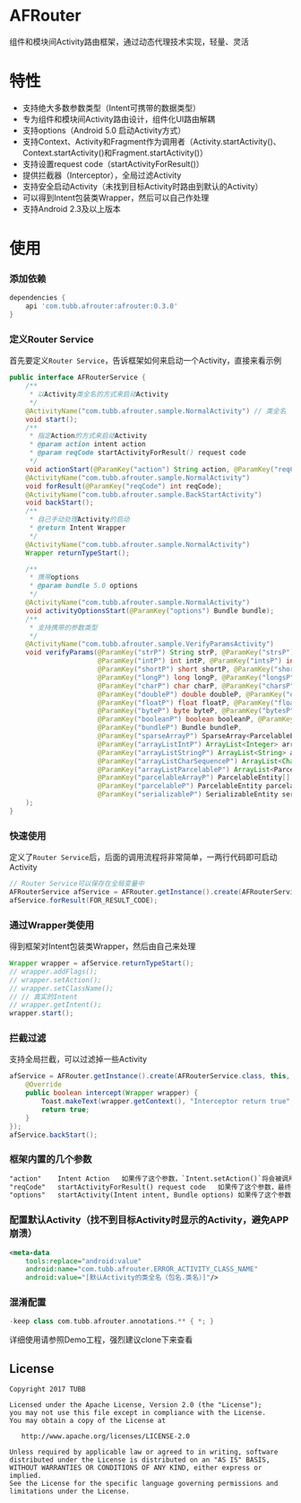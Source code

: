 AFRouter
=========
组件和模块间Activity路由框架，通过动态代理技术实现，轻量、灵活

特性
======== 
 
 * 支持绝大多数参数类型（Intent可携带的数据类型）
 * 专为组件和模块间Activity路由设计，组件化UI路由解耦
 * 支持options（Android 5.0 启动Activity方式）
 * 支持Context、Activity和Fragment作为调用者（Activity.startActivity()、Context.startActivity()和Fragment.startActivity()）
 * 支持设置request code（startActivityForResult()）
 * 提供拦截器（Interceptor），全局过滤Activity
 * 支持安全启动Activity（未找到目标Activity时路由到默认的Activity）
 * 可以得到Intent包装类Wrapper，然后可以自己作处理
 * 支持Android 2.3及以上版本

使用
=====

### 添加依赖
```groovy
dependencies {
    api 'com.tubb.afrouter:afrouter:0.3.0'
}
```

### 定义Router Service
首先要定义`Router Service`，告诉框架如何来启动一个Activity，直接来看示例
```java
public interface AFRouterService {
    /**
     * 以Activity类全名的方式来启动Activity
     */
    @ActivityName("com.tubb.afrouter.sample.NormalActivity") // 类全名
    void start();
    /**
     * 指定Action的方式来启动Activity
     * @param action intent action
     * @param reqCode startActivityForResult() request code
     */
    void actionStart(@ParamKey("action") String action, @ParamKey("reqCode") int reqCode);
    @ActivityName("com.tubb.afrouter.sample.NormalActivity")
    void forResult(@ParamKey("reqCode") int reqCode);
    @ActivityName("com.tubb.afrouter.sample.BackStartActivity")
    void backStart();
    /**
     * 自己手动处理Activity的启动
     * @return Intent Wrapper
     */
    @ActivityName("com.tubb.afrouter.sample.NormalActivity")
    Wrapper returnTypeStart();

    /**
     * 携带options
     * @param bundle 5.0 options
     */
    @ActivityName("com.tubb.afrouter.sample.NormalActivity")
    void activityOptionsStart(@ParamKey("options") Bundle bundle);
    /**
     * 支持携带的参数类型
     */
    @ActivityName("com.tubb.afrouter.sample.VerifyParamsActivity")
    void verifyParams(@ParamKey("strP") String strP, @ParamKey("strsP") String[] strsP,
                      @ParamKey("intP") int intP, @ParamKey("intsP") int[] intsP,
                      @ParamKey("shortP") short shortP, @ParamKey("shortsP") short[] shortsP,
                      @ParamKey("longP") long longP, @ParamKey("longsP") long[] longsP,
                      @ParamKey("charP") char charP, @ParamKey("charsP") char[] charsP,
                      @ParamKey("doubleP") double doubleP, @ParamKey("doublesP") double[] doublesP,
                      @ParamKey("floatP") float floatP, @ParamKey("floatsP") float[] floatsP,
                      @ParamKey("byteP") byte byteP, @ParamKey("bytesP") byte[] bytesP,
                      @ParamKey("booleanP") boolean booleanP, @ParamKey("booleansP") boolean[] booleansP,
                      @ParamKey("bundleP") Bundle bundleP,
                      @ParamKey("sparseArrayP") SparseArray<ParcelableEntity> sparseArrayP,
                      @ParamKey("arrayListIntP") ArrayList<Integer> arrayListIntP,
                      @ParamKey("arrayListStringP") ArrayList<String> arrayListStringP,
                      @ParamKey("arrayListCharSequenceP") ArrayList<CharSequence> arrayListCharSequenceP,
                      @ParamKey("arrayListParcelableP") ArrayList<ParcelableEntity> arrayListParcelableP,
                      @ParamKey("parcelableArrayP") ParcelableEntity[] parcelableArrayP,
                      @ParamKey("parcelableP") ParcelableEntity parcelableP,
                      @ParamKey("serializableP") SerializableEntity serializableP
    );
}
```

### 快速使用
定义了`Router Service`后，后面的调用流程将非常简单，一两行代码即可启动Activity
```java
// Router Service可以保存在全局变量中
AFRouterService afService = AFRouter.getInstance().create(AFRouterService.class, this);
afService.forResult(FOR_RESULT_CODE);
```

### 通过Wrapper类使用
得到框架对Intent包装类Wrapper，然后由自己来处理
```java
Wrapper wrapper = afService.returnTypeStart();
// wrapper.addFlags();
// wrapper.setAction();
// wrapper.setClassName();
// // 真实的Intent
// wrapper.getIntent();
wrapper.start();
```

### 拦截过滤
支持全局拦截，可以过滤掉一些Activity
```java
afService = AFRouter.getInstance().create(AFRouterService.class, this, new Interceptor() {
    @Override
    public boolean intercept(Wrapper wrapper) {
        Toast.makeText(wrapper.getContext(), "Interceptor return true", Toast.LENGTH_SHORT).show();
        return true;
    }
});
afService.backStart();
```

### 框架内置的几个参数
```xml
"action"    Intent Action   如果传了这个参数，`Intent.setAction()`将会被调用
"reqCode"   startActivityForResult() request code   如果传了这个参数，最终调用的是`startActivityForResult()`
"options"   startActivity(Intent intent, Bundle options) 如果传了这个参数，`startActivity(Intent intent, Bundle options)`或`startActivityForResult(Intent intent, Bundle options)`将被调用
```

### 配置默认Activity（找不到目标Activity时显示的Activity，避免APP崩溃）
```xml
<meta-data
    tools:replace="android:value"
    android:name="com.tubb.afrouter.ERROR_ACTIVITY_CLASS_NAME"
    android:value="[默认Activity的类全名（包名.类名）]"/>
```

### 混淆配置
``` groovy
-keep class com.tubb.afrouter.annotations.** { *; }
```

详细使用请参照Demo工程，强烈建议clone下来查看

License
-------

    Copyright 2017 TUBB

    Licensed under the Apache License, Version 2.0 (the "License");
    you may not use this file except in compliance with the License.
    You may obtain a copy of the License at

       http://www.apache.org/licenses/LICENSE-2.0

    Unless required by applicable law or agreed to in writing, software
    distributed under the License is distributed on an "AS IS" BASIS,
    WITHOUT WARRANTIES OR CONDITIONS OF ANY KIND, either express or implied.
    See the License for the specific language governing permissions and
    limitations under the License.
